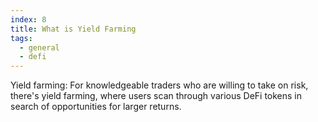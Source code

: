 ```yaml
---
index: 8
title: What is Yield Farming
tags: 
  - general
  - defi
---
```


Yield farming: For knowledgeable traders who are willing to take on risk, there's yield farming, where users scan through various DeFi tokens in search of opportunities for larger returns.
